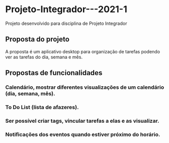 # Projeto-Integrador---2021-1
Projeto desenvolvido para disciplina de Projeto Integrador

## Proposta do projeto

A proposta é um aplicativo desktop para organização de tarefas podendo ver as tarefas do dia, semana e mês.

## Propostas de funcionalidades

### Calendário, mostrar diferentes visualizações de um calendário (dia, semana, mês).
### To Do List (lista de afazeres).
### Ser possível criar tags, vincular tarefas a elas e as visualizar.
### Notificações dos eventos quando estiver próximo do horário.